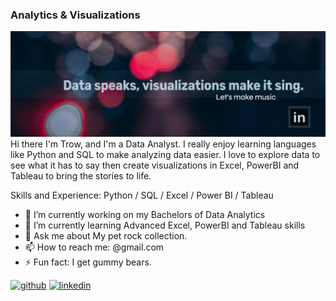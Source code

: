 
### Analytics & Visualizations
[LinkedIn]: https://www.linkedin.com/in/cyndimorris/
[![LinkedIn](https://github.com/TrowWay/trowway/blob/main/DataProfile%20banner3.png)][LinkedIn]
Hi there I'm Trow, and I'm a Data Analyst. I really enjoy learning languages like Python and SQL to make analyzing data easier. I love to explore data to see what it has to say then create visualizations in Excel, PowerBI and Tableau to bring the stories to life.

Skills and Experience: Python / SQL / Excel / Power BI / Tableau  


- 🔭 I’m currently working on my Bachelors of Data Analytics 
- 🌱 I’m currently learning Advanced Excel, PowerBI and Tableau skills 
- 💬 Ask me about My pet rock collection. 
- 📫 How to reach me: @gmail.com 
- ⚡ Fun fact: I get gummy bears. 


[<img src='https://cdn.jsdelivr.net/npm/simple-icons@3.0.1/icons/github.svg' alt='github' height='40'>](https://github.com/trowway)  [<img src='https://cdn.jsdelivr.net/npm/simple-icons@3.0.1/icons/linkedin.svg' alt='linkedin' height='40'>](https://www.linkedin.com/in/@linkedIn/)  






